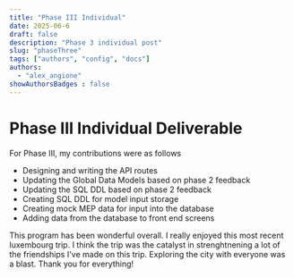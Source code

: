 ```yaml
---
title: "Phase III Individual"
date: 2025-06-6
draft: false
description: "Phase 3 individual post"
slug: "phaseThree"
tags: ["authors", "config", "docs"]
authors:
  - "alex_angione"
showAuthorsBadges : false
---
```


# Phase III Individual Deliverable

For Phase III, my contributions were as follows
- Designing and writing the API routes 
- Updating the Global Data Models based on phase 2 feedback 
- Updating the SQL DDL based on phase 2 feedback 
- Creating SQL DDL for model input storage
- Creating mock MEP data for input into the database
- Adding data from the database to front end screens

This program has been wonderful overall. I really enjoyed this most recent luxembourg trip. I think the trip was the catalyst in strenghtnening a lot of the friendships I've made on this trip. Exploring the city with everyone was a blast. Thank you for everything!